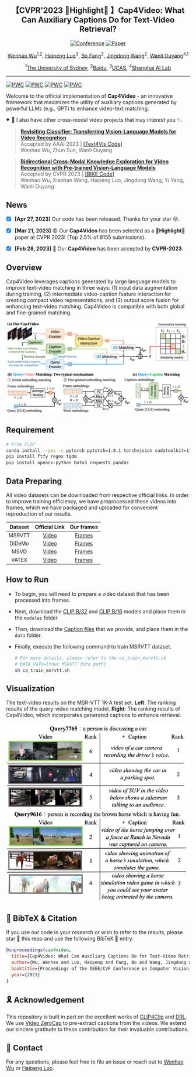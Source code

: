 <div align="center">

<h2>【CVPR'2023 🌟Highlight🌟 】Cap4Video: What Can Auxiliary Captions Do for Text-Video Retrieval? </h2>


[![Conference](http://img.shields.io/badge/CVPR-2023(Highlight)-f9f107.svg)](https://cvpr.thecvf.com/)
[![Paper](http://img.shields.io/badge/Paper-arxiv.2301.00184-b31b1b.svg)](https://arxiv.org/abs/2301.00184)

[Wenhao Wu](https://whwu95.github.io/)<sup>1,2</sup>, [Haipeng Luo]()<sup>3</sup>, [Bo Fang](https://bofang98.github.io/)<sup>3</sup>,  [Jingdong Wang](https://jingdongwang2017.github.io/)<sup>2</sup>, [Wanli Ouyang](https://wlouyang.github.io/)<sup>4,1</sup>

 
<sup>1</sup>[The University of Sydney](https://www.sydney.edu.au/), <sup>2</sup>[Baidu](https://vis.baidu.com/#/), <sup>3</sup>[UCAS](https://english.ucas.ac.cn/), <sup>4</sup>[Shanghai AI Lab](https://www.shlab.org.cn/)


</div>

***

[![PWC](https://img.shields.io/endpoint.svg?url=https://paperswithcode.com/badge/cap4video-what-can-auxiliary-captions-do-for/video-retrieval-on-vatex)](https://paperswithcode.com/sota/video-retrieval-on-vatex?p=cap4video-what-can-auxiliary-captions-do-for)
[![PWC](https://img.shields.io/endpoint.svg?url=https://paperswithcode.com/badge/cap4video-what-can-auxiliary-captions-do-for/video-retrieval-on-msvd)](https://paperswithcode.com/sota/video-retrieval-on-msvd?p=cap4video-what-can-auxiliary-captions-do-for)
[![PWC](https://img.shields.io/endpoint.svg?url=https://paperswithcode.com/badge/cap4video-what-can-auxiliary-captions-do-for/video-retrieval-on-msr-vtt-1ka)](https://paperswithcode.com/sota/video-retrieval-on-msr-vtt-1ka?p=cap4video-what-can-auxiliary-captions-do-for)
[![PWC](https://img.shields.io/endpoint.svg?url=https://paperswithcode.com/badge/cap4video-what-can-auxiliary-captions-do-for/video-retrieval-on-didemo)](https://paperswithcode.com/sota/video-retrieval-on-didemo?p=cap4video-what-can-auxiliary-captions-do-for)

Welcome to the official implementation of **Cap4Video** - an innovative framework that maximizes the utility of auxiliary captions generated by powerful LLMs (e.g., GPT) to enhance video-text matching. 


<details open><summary>📣 I also have other cross-modal video projects that may interest you ✨. </summary><p>


> [**Revisiting Classifier: Transferring Vision-Language Models for Video Recognition**](https://arxiv.org/abs/2207.01297)<br>
> Accepted by AAAI 2023 | [[Text4Vis Code]](https://github.com/whwu95/Text4Vis)<br>
> Wenhao Wu, Zhun Sun, Wanli Ouyang


> [**Bidirectional Cross-Modal Knowledge Exploration for Video Recognition with Pre-trained Vision-Language Models**](https://arxiv.org/abs/2301.00182)<br>
> Accepted by CVPR 2023 | [[BIKE Code]](https://github.com/whwu95/BIKE)<br>
> Wenhao Wu, Xiaohan Wang, Haipeng Luo, Jingdong Wang, Yi Yang, Wanli Ouyang

</p></details>


<!-- I am currently traveling and may not be able to open-source the code until May. -->


## News
- [x] **[Apr 27, 2023]** Our code has been released. Thanks for your star 😝.
- [x] **[Mar 21, 2023]** 😍 Our **Cap4Video** has been selected as a 🌟**Highlight**🌟 paper at CVPR 2023! (Top 2.5% of 9155 submissions).
- [x] **[Feb 28, 2023]** 🎉 Our **Cap4Video** has been accepted by **CVPR-2023**.


## Overview
Cap4Video leverages captions generated by large language models to improve text-video matching in three ways: (1) input data augmentation during training, (2) intermediate video-caption feature interaction for creating compact video representations, and (3) output score fusion for enhancing text-video matching. Cap4Video is compatible with both global and fine-grained matching.



![Cap4Video](docs/cap4video.png)

<!-- ## Content
- [Prerequisites](#prerequisites)
- [Data Preparation](#data-preparation)
- [Training](#training)
- [BibTeX & Citation](#bibtex)
- [Acknowledgment](#acknowledgment) -->




## Requirement
```sh
# From CLIP
conda install --yes -c pytorch pytorch=1.8.1 torchvision cudatoolkit=11.1
pip install ftfy regex tqdm
pip install opencv-python boto3 requests pandas
```

## Data Preparing
All video datasets can be downloaded from respective official links. In order to improve training efficiency, we have preprocessed these videos into frames, which we have packaged and uploaded for convenient reproduction of our results.

| Dataset | Official Link| Our frames|
|:------------:|:-------------------:|:------------------:|
| MSRVTT | [Video](http://ms-multimedia-challenge.com/2017/dataset)| [Frames](https://unisyd-my.sharepoint.com/:u:/g/personal/wewu2985_sydney_edu_au/EQEYklCTUClGu01komekxcgBQ5lxeInfRm-fhlikMyb8hA?e=Rih3S6) | 
| DiDeMo | [Video](https://github.com/LisaAnne/LocalizingMoments)| [Frames]() | 
| MSVD | [Video](https://www.cs.utexas.edu/users/ml/clamp/videoDescription/)| [Frames](https://unisyd-my.sharepoint.com/:u:/g/personal/wewu2985_sydney_edu_au/EUdl9tM7TRlFsWqLC4V3ffUBAvqIrcUBXHbLEE4p3SiQVQ?e=4FJtfj)| 
| VATEX | [Video](https://eric-xw.github.io/vatex-website/download.html)| [Frames](https://unisyd-my.sharepoint.com/:u:/g/personal/wewu2985_sydney_edu_au/EQd5BwA_bcFBn7SRl0D69XABO4xveLZtu6PUK_DQKEyxfg?e=PsStJs) | 

## How to Run
- To begin, you will need to prepare a video dataset that has been processed into frames.
- Next, download the [CLIP B/32](https://openaipublic.azureedge.net/clip/models/40d365715913c9da98579312b702a82c18be219cc2a73407c4526f58eba950af/ViT-B-32.pt) and [CLIP B/16](https://openaipublic.azureedge.net/clip/models/5806e77cd80f8b59890b7e101eabd078d9fb84e6937f9e85e4ecb61988df416f/ViT-B-16.pt) models and place them in the `modules` folder. 
- Then, download the [Caption files](https://github.com/whwu95/Cap4Video/releases/tag/v1.0) that we provide, and place them in the `data` folder.
- Finally, execute the following command to train MSRVTT dataset.

  ```sh
  # For more details, please refer to the co_train_msrvtt.sh  
  # DATA_PATH=[Your MSRVTT data path]
  sh co_train_msrvtt.sh
  ```



## Visualization

The text-video results on the MSR-VTT 1K-A test set.
**Left**: The ranking results of the query-video matching model.
**Right**: The ranking results of Cap4Video, which incorporates generated captions to enhance retrieval.

<div align="center">


<img src="docs/vis.png" width="550">

</div>

<a name="bibtex"></a>
## 📌 BibTeX & Citation

If you use our code in your research or wish to refer to the results, please star 🌟 this repo and use the following BibTeX 📑 entry.

```bibtex
@inproceedings{cap4video,
  title={Cap4Video: What Can Auxiliary Captions Do for Text-Video Retrieval?},
  author={Wu, Wenhao and Luo, Haipeng and Fang, Bo and Wang, Jingdong and Ouyang, Wanli},
  booktitle={Proceedings of the IEEE/CVF Conference on Computer Vision and Pattern Recognition (CVPR)},
  year={2023}
}
```

<a name="acknowledgment"></a>
## 🎗️ Acknowledgement
This repository is built in part on the excellent works of [CLIP4Clip](https://github.com/ArrowLuo/CLIP4Clip) and [DRL](https://github.com/foolwood/DRL). We use [Video ZeroCap](https://github.com/YoadTew/zero-shot-video-to-text) to pre-extract captions from the videos.
We extend our sincere gratitude to these contributors for their invaluable contributions.



## 👫 Contact
For any questions, please feel free to file an issue or reach out to [Wenhao Wu](https://whwu95.github.io/) or [Haipeng Luo](hp.luo@siat.ac.cn).

